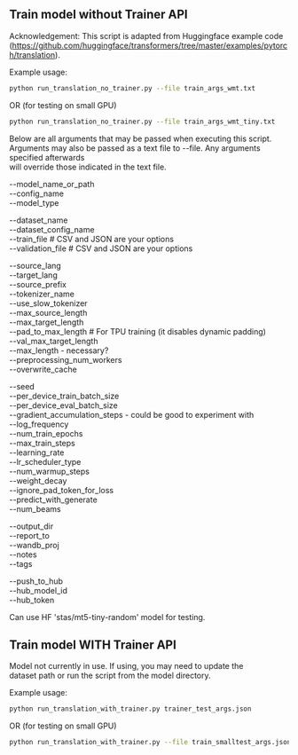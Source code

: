 ## Train model without Trainer API

Acknowledgement: This script is adapted from Huggingface example code (https://github.com/huggingface/transformers/tree/master/examples/pytorch/translation).

Example usage:

```bash
python run_translation_no_trainer.py --file train_args_wmt.txt
```

OR (for testing on small GPU)

```bash
python run_translation_no_trainer.py --file train_args_wmt_tiny.txt
```

Below are all arguments that may be passed when executing this script.  
Arguments may also be passed as a text file to --file. Any arguments specified afterwards  
will override those indicated in the text file.

--model_name_or_path  
--config_name  
--model_type  

--dataset_name  
--dataset_config_name  
--train_file  		# CSV and JSON are your options  
--validation_file  	# CSV and JSON are your options  

--source_lang  
--target_lang  
--source_prefix  
--tokenizer_name  
--use_slow_tokenizer  
--max_source_length  
--max_target_length  
--pad_to_max_length  	# For TPU training (it disables dynamic padding)  
--val_max_target_length  
--max_length  - necessary?  
--preprocessing_num_workers  
--overwrite_cache  

--seed  
--per_device_train_batch_size  
--per_device_eval_batch_size  
--gradient_accumulation_steps  - could be good to experiment with  
--log_frequency  
--num_train_epochs  
--max_train_steps  
--learning_rate  
--lr_scheduler_type  
--num_warmup_steps  
--weight_decay  
--ignore_pad_token_for_loss  
--predict_with_generate  
--num_beams  

--output_dir  
--report_to  
--wandb_proj  
--notes  
--tags  

--push_to_hub  
--hub_model_id  
--hub_token  

Can use HF 'stas/mt5-tiny-random' model for testing.


## Train model WITH Trainer API

Model not currently in use. If using, you may need to update the  
dataset path or run the script from the model directory.

Example usage:

```bash
python run_translation_with_trainer.py trainer_test_args.json
```

OR (for testing on small GPU)

```bash
python run_translation_with_trainer.py --file train_smalltest_args.json
```
